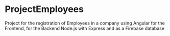# ProjectEmployees
Project for the registration of Employees in a company using Angular for the Frontend, for the Backend Node.js with Express and as a Firebase database
